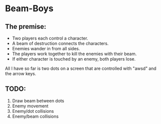 # Beam-Boys

## The premise:
- Two players each control a character.
- A beam of destruction connects the characters.
- Enemies wander in from all sides.
- The players work together to kill the enemies with their beam.
- If either character is touched by an enemy, both players lose.

All I have so far is two dots on a screen that are controlled with "awsd" and the arrow keys.

## TODO:
1. Draw beam between dots
2. Enemy movement
3. Enemy/dot collisions
4. Enemy/beam collisions
